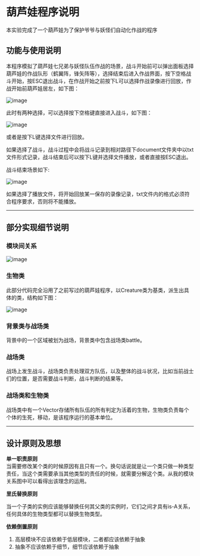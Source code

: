 # 葫芦娃程序说明
本实验完成了一个葫芦娃为了保护爷爷与妖怪们自动化作战的程序
## 功能与使用说明
本程序模拟了葫芦娃七兄弟与妖怪队伍作战的场景，战斗开始前可以弹出面板选择葫芦娃的作战队形（鹤翼阵，锋矢阵等），选择结束后进入作战界面，按下空格战斗开始，按ESC退出战斗，在作战开始之前按下L可以选择作战录像进行回放，作战开始前葫芦娃居左，如下图：


![image](ScreenShots/start.png)

此时有两种选择，可以选择按下空格键直接进入战斗，如下图：

![image](ScreenShots/formation.png)

或者是按下L键选择文件进行回放。

如果选择了战斗，战斗过程中会将战斗记录到相对路径下document文件夹中以txt文件形式记录，战斗结束后可以按下L键并选择文件播放，或者直接按ESC退出。

战斗结束场景如下:

![image](ScreenShots/end.png)

如果选择了播放文件，将开始回放某一保存的录像记录，txt文件内的格式必须符合程序要求，否则将不能播放。
***
## 部分实现细节说明
### 模块间关系

![image](ScreenShots/end.png)

### 生物类
此部分代码完全沿用了之前写过的葫芦娃程序，以Creature类为基类，派生出具体的类，结构如下图：

![image](ScreenShots/end.png)

### 背景类与战场类
背景中的一个区域被划为战场，背景类中包含战场类battle。

### 战场类
战场上发生战斗，战场类负责处理双方队伍，以及整体的战斗状况，比如当前战士们的位置，是否需要战斗判断，战斗判断的结果等。

### 战场类和生物类
战场类中有一个Vector存储所有队伍的所有判定为活着的生物，生物类负责每个个体的生死，移动，是该程序运行的基本单位。
***
## 设计原则及思想
**单一职责原则**  
当需要修改某个类的时候原因有且只有一个。换句话说就是让一个类只做一种类型责任，当这个类需要承当其他类型的责任的时候，就需要分解这个类。从我的模块关系图中可以看得出该理念的运用。


**里氏替换原则**

当一个子类的实例应该能够替换任何其父类的实例时，它们之间才具有is-A关系，任何具体的生物类型都可以替换生物类型。

**依赖倒置原则**
1. 高层模块不应该依赖于低层模块，二者都应该依赖于抽象 
2. 抽象不应该依赖于细节，细节应该依赖于抽象
